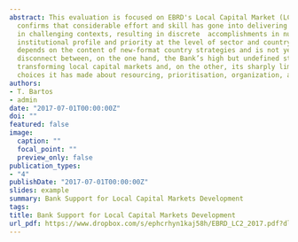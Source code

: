 ```yaml
---
abstract: This evaluation is focused on EBRD's Local Capital Market (LCM) development work under the Strategy. It 
  confirms that considerable effort and skill has gone into delivering specific transactions and Technical Cooperation 
  in challenging contexts, resulting in discrete  accomplishments in numerous cases. The commitment to a higher 
  institutional profile and priority at the level of sector and country strategy and operations laid out in the Strategy
  depends on the content of new-format country strategies and is not yet observable. There appears to be a significant 
  disconnect between, on the one hand, the Bank’s high but undefined strategic ambitions for the complex task of 
  transforming local capital markets and, on the other, its sharply limited actual capacity to accomplish this given 
  choices it has made about resourcing, prioritisation, organization, and collaboration with other institutions.
authors:
- T. Bartos
- admin
date: "2017-07-01T00:00:00Z"
doi: ""
featured: false
image:
  caption: ""
  focal_point: ""
  preview_only: false
publication_types:
- "4"
publishDate: "2017-07-01T00:00:00Z"
slides: example
summary: Bank Support for Local Capital Markets Development
tags:
title: Bank Support for Local Capital Markets Development
url_pdf: https://www.dropbox.com/s/ephcrhyn1kaj58h/EBRD_LC2_2017.pdf?dl=0
---
```




